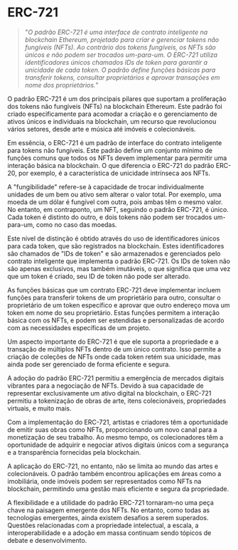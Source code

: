 # ERC-721

>"*O padrão ERC-721 é uma interface de contrato inteligente na blockchain Ethereum, projetado para criar e gerenciar tokens não fungíveis (NFTs). Ao contrário dos tokens fungíveis, os NFTs são únicos e não podem ser trocados um-para-um. O ERC-721 utiliza identificadores únicos chamados IDs de token para garantir a unicidade de cada token. O padrão define funções básicas para transferir tokens, consultar proprietários e aprovar transações em nome dos proprietários.*"

O padrão ERC-721 é um dos principais pilares que suportam a proliferação dos tokens não fungíveis (NFTs) na blockchain Ethereum. Este padrão foi criado especificamente para acomodar a criação e o gerenciamento de ativos únicos e individuais na blockchain, um recurso que revolucionou vários setores, desde arte e música até imóveis e colecionáveis.

Em essência, o ERC-721 é um padrão de interface do contrato inteligente para tokens não fungíveis. Este padrão define um conjunto mínimo de funções comuns que todos os NFTs devem implementar para permitir uma interação básica na blockchain. O que diferencia o ERC-721 do padrão ERC-20, por exemplo, é a característica de unicidade intrínseca aos NFTs.

A "fungibilidade" refere-se à capacidade de trocar individualmente unidades de um bem ou ativo sem alterar o valor total. Por exemplo, uma moeda de um dólar é fungível com outra, pois ambas têm o mesmo valor. No entanto, em contraponto, um NFT, seguindo o padrão ERC-721, é único. Cada token é distinto do outro, e dois tokens não podem ser trocados um-para-um, como no caso das moedas.

Este nível de distinção é obtido através do uso de identificadores únicos para cada token, que são registrados na blockchain. Estes identificadores são chamados de "IDs de token" e são armazenados e gerenciados pelo contrato inteligente que implementa o padrão ERC-721. Os IDs de token não são apenas exclusivos, mas também imutáveis, o que significa que uma vez que um token é criado, seu ID de token não pode ser alterado.

As funções básicas que um contrato ERC-721 deve implementar incluem funções para transferir tokens de um proprietário para outro, consultar o proprietário de um token específico e aprovar que outro endereço mova um token em nome do seu proprietário. Estas funções permitem a interação básica com os NFTs, e podem ser estendidas e personalizadas de acordo com as necessidades específicas de um projeto.

Um aspecto importante do ERC-721 é que ele suporta a propriedade e a transação de múltiplos NFTs dentro de um único contrato. Isso permite a criação de coleções de NFTs onde cada token retém sua unicidade, mas ainda pode ser gerenciado de forma eficiente e segura.

A adoção do padrão ERC-721 permitiu a emergência de mercados digitais vibrantes para a negociação de NFTs. Devido à sua capacidade de representar exclusivamente um ativo digital na blockchain, o ERC-721 permitiu a tokenização de obras de arte, itens colecionáveis, propriedades virtuais, e muito mais.

Com a implementação do ERC-721, artistas e criadores têm a oportunidade de emitir suas obras como NFTs, proporcionando um novo canal para a monetização de seu trabalho. Ao mesmo tempo, os colecionadores têm a oportunidade de adquirir e negociar ativos digitais únicos com a segurança e a transparência fornecidas pela blockchain.

A aplicação do ERC-721, no entanto, não se limita ao mundo das artes e colecionáveis. O padrão também encontrou aplicações em áreas como a imobiliária, onde imóveis podem ser representados como NFTs na blockchain, permitindo uma gestão mais eficiente e segura da propriedade.

A flexibilidade e a utilidade do padrão ERC-721 tornaram-no uma peça chave na paisagem emergente dos NFTs. No entanto, como todas as tecnologias emergentes, ainda existem desafios a serem superados. Questões relacionadas com a propriedade intelectual, a escala, a interoperabilidade e a adoção em massa continuam sendo tópicos de debate e desenvolvimento.
